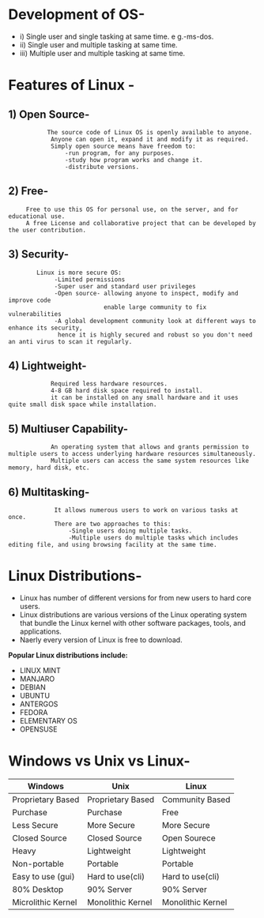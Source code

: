 
# Development of OS-

- i) Single user and single tasking at same time.
   e g.-ms-dos.
- ii) Single user and multiple tasking at same time.
- iii) Multiple user and multiple tasking at same time.

# Features of Linux -
## 1) Open Source- 
               The source code of Linux OS is openly available to anyone. 
                Anyone can open it, expand it and modify it as required.
                Simply open source means have freedom to:
                    -run program, for any purposes.
                    -study how program works and change it.
                    -distribute versions.

## 2) Free- 
         Free to use this OS for personal use, on the server, and for educational use.
         A free License and collaborative project that can be developed by the user contribution.

## 3) Security- 
            Linux is more secure OS:
                 -Limited permissions
                 -Super user and standard user privileges
                 -Open source- allowing anyone to inspect, modify and improve code
                               enable large community to fix vulnerabilities
                 -A global development community look at different ways to enhance its security, 
                  hence it is highly secured and robust so you don't need an anti virus to scan it regularly.

## 4) Lightweight-
                Required less hardware resources.
                4-8 GB hard disk space required to install.
                it can be installed on any small hardware and it uses quite small disk space while installation.

## 5) Multiuser Capability- 
                An operating system that allows and grants permission to multiple users to access underlying hardware resources simultaneously.
                Multiple users can access the same system resources like memory, hard disk, etc. 

## 6) Multitasking-
                 It allows numerous users to work on various tasks at once.
                 There are two approaches to this:
                     -Single users doing multiple tasks.
                     -Multiple users do multiple tasks which includes editing file, and using browsing facility at the same time.

# Linux Distributions-

- Linux has number of different versions for from new users to hard core users.
- Linux distributions are various versions of the Linux operating system that bundle the Linux kernel with other software packages, tools, and applications.
- Naerly every version of Linux is free to download.

**Popular Linux distributions include:**
- LINUX MINT
- MANJARO
- DEBIAN
- UBUNTU
- ANTERGOS
- FEDORA
- ELEMENTARY OS
- OPENSUSE


# Windows vs Unix vs Linux-


|              Windows                |                Unix             |               Linux          |
|-------------------------------------|---------------------------------|------------------------------|
|        Proprietary Based            |        Proprietary Based        |   Community Based            |
|            Purchase                 |             Purchase            |   Free                       |
| Less Secure                         |   More Secure                   |  More Secure                 |
| Closed Source                       |     Closed Source               |Open Sourece                  |
| Heavy                               | Lightweight                     | Lightweight                  |
| Non-portable                        | Portable                        | Portable                     |
|   Easy to use (gui)                 | Hard to use(cli)                | Hard to use(cli)             |
| 80% Desktop                         |  90% Server                     | 90% Server                   |
| Microlithic Kernel                  | Monolithic Kernel               | Monolithic Kernel            |
                   



